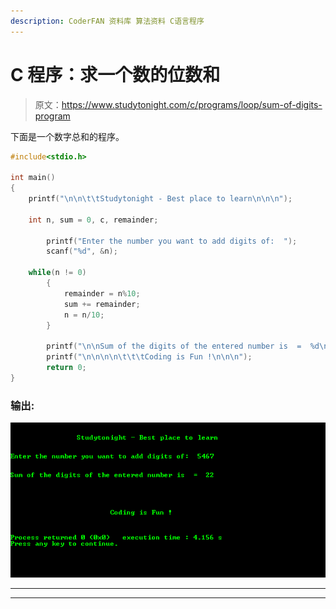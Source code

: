 ```yaml
---
description: CoderFAN 资料库 算法资料 C语言程序
---
```


# C 程序：求一个数的位数和

> 原文：<https://www.studytonight.com/c/programs/loop/sum-of-digits-program>

下面是一个数字总和的程序。

```cpp
#include<stdio.h>

int main()
{
	printf("\n\n\t\tStudytonight - Best place to learn\n\n\n");

	int n, sum = 0, c, remainder;

    	printf("Enter the number you want to add digits of:  ");
    	scanf("%d", &n);

	while(n != 0)
    	{
        	remainder = n%10;
        	sum += remainder;
        	n = n/10;
    	}

    	printf("\n\nSum of the digits of the entered number is  =  %d\n\n", sum);
    	printf("\n\n\n\n\t\t\tCoding is Fun !\n\n\n");
    	return 0;
}
```

### 输出:

![Program to find Sum of Digits of Number](img/94a9b1799492e57729e1e3021d0f88b9.png)

* * *

* * *